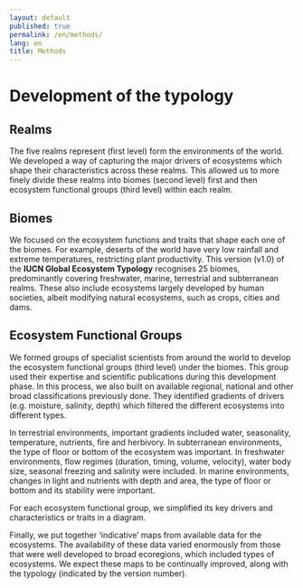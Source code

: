 ```yaml
---
layout: default
published: true
permalink: /en/methods/
lang: en
title: Methods
---
```

# Development of the typology

## Realms

The five realms represent (first level) form the environments of the world. We developed a way of capturing the major drivers of ecosystems which shape their characteristics across these realms. This allowed us to more finely divide these realms into biomes (second level) first and then ecosystem functional groups (third level) within each realm.

## Biomes

We focused on the ecosystem functions and traits that shape each one of the biomes. For example, deserts of the world have very low rainfall and extreme temperatures, restricting plant productivity.  This version (v1.0) of the **IUCN Global Ecosystem Typology** recognises 25 biomes, predominantly covering freshwater, marine, terrestrial and subterranean realms. These also include ecosystems largely developed by human societies, albeit modifying natural ecosystems, such as crops, cities and dams.

## Ecosystem Functional Groups

We formed groups of specialist scientists from around the world to develop the ecosystem functional groups (third level) under the biomes. This group used their expertise and scientific publications during this development phase. In this process, we also built on available regional, national and other broad classifications previously done. They identified gradients of drivers (e.g. moisture, salinity, depth) which filtered the different ecosystems into different types.

In terrestrial environments, important gradients included water, seasonality, temperature, nutrients, fire and herbivory. In subterranean environments, the type of floor or bottom of the ecosystem was important. In freshwater environments, flow regimes (duration, timing, volume, velocity), water body size, seasonal freezing and salinity were included. In marine environments, changes in light and nutrients with depth and area, the type of floor or bottom and its stability were important.

For each ecosystem functional group, we simplified its key drivers and characteristics or traits in a diagram.

Finally, we put together ‘indicative’ maps from available data for the ecosystems. The availability of these data varied enormously from those that were well developed to broad ecoregions, which included types of ecosystems.  We expect these maps to be continually improved, along with the typology (indicated by the version number).
